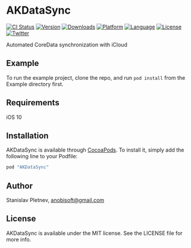 # AKDataSync

[![CI Status](http://img.shields.io/travis/Anobisoft/AKDataSync.svg?style=flat)](https://travis-ci.org/Anobisoft/AKDataSync)
[![Version](https://img.shields.io/cocoapods/v/AKDataSync.svg?style=flat)](http://cocoapods.org/pods/AKDataSync)
[![Downloads](https://img.shields.io/cocoapods/dt/AKDataSync.svg)](http://cocoapods.org/pods/AKDataSync)
[![Platform](https://img.shields.io/cocoapods/p/AKDataSync.svg?style=flat)](http://cocoapods.org/pods/AKDataSync)
[![Language](https://img.shields.io/github/languages/top/Anobisoft/AKDataSync.svg)](https://github.com/Anobisoft/AKDataSync)
[![License](https://img.shields.io/cocoapods/l/AKDataSync.svg?style=flat)](http://cocoapods.org/pods/AKDataSync)
[![Twitter](https://img.shields.io/badge/twitter-@Anobisoft-blue.svg?style=flat)](http://twitter.com/Anobisoft)

Automated CoreData synchronization with iCloud

## Example

To run the example project, clone the repo, and run `pod install` from the Example directory first.

## Requirements

iOS 10

## Installation

AKDataSync is available through [CocoaPods](http://cocoapods.org). To install
it, simply add the following line to your Podfile:

```ruby
pod "AKDataSync"
```

## Author

Stanislav Pletnev, anobisoft@gmail.com

## License

AKDataSync is available under the MIT license. See the LICENSE file for more info.
